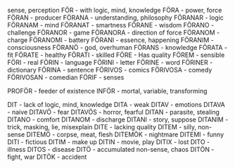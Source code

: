 sense, perception 
FÖR - with logic, mind, knowledge
FÖRA - power, force
FÖRAN - producer
FÖRANA - understanding, philosophy 
FÖRANAR - logic
FÖRANAM - mind
FÖRANAT - smartness
FÖRANE - wisdom
FÖRANO - challenge
FÖRANOR - game
FÖRANORA - direction of force
FÖRANOM - charge
FÖRANOMI - battery 
FÖRANI - essence, happening
FÖRANIM - consciousness
FÖRANÖ - god, overhuman
FÖRANS - knowledge
FÖRATA - fit
FÖRATE - healthy
FÖRATI - skilled
FÖRE - Has quality
FÖREM - sensible
FÖRI - real
FÖRIN - language
FÖRINI - letter
FÖRINE - word
FÖRINER - dictionary
FÖRINA - sentence
FÖRIVOS - comics
FÖRIVOSA - comedy 
FÖRIVOSAN - comedian
FÖRIF - senses

PROFÖR - feeder of existence
INFÖR - mortal, variable, transforming

DIT - lack of logic, mind, knowledge
DITA - weak
DITAV - emotions
DITAVA - naive
DITAVÖ - fear
DITAVÖS - horror, fearful
DITAN - parasite, stealing
DITANO - comfort
DITANOM - discharge
DITANI - story, suppose
DITANIM - trick, masking, lie, misexplain
DITE - lacking quality
DITEM - silly, non-sense
DITEMÖ - corpse, meat, flesh
DITEMÖK - nightmare
DITEMI - funny
DITI - fictious
DITIM - make up
DITIN - movie, play
DITIX - lost
DITO - illness
DITOS - disease
DITÖ - accumulated non-sense, chaos
DITÖN - fight, war
DITÖK - accident


